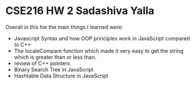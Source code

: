 # CSE216 HW 2 Sadashiva Yalla

Overall in this hw the main things I learned were:
  - Javascript Syntax and how OOP principles work in JavaScript compared to C++
  - The localeCompare function which made it very easy to get the string which is greater than or less than.
  - review of C++ pointers 
  - Binary Search Tree in JavaScript 
  - Hashtable Data Structure in JavaScript
